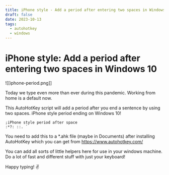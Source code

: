 ```yaml
---
title: iPhone style - Add a period after entering two spaces in Windows 10
draft: false
date: 2023-10-13
tags:
  - autohotkey
  - windows
---
```


# iPhone style: Add a period after entering two spaces in Windows 10

![[iphone-period.png]]

Today we type even more than ever during this pandemic. Working from home is a default now.

This AutoHotKey script will add a period after you end a sentence by using two spaces. iPhone style period ending on Windows 10!
<!-- more -->
``` ah
;iPhone style period after space
:*?: ::. `
```

You need to add this to a *.ahk file (maybe in Documents) after installing AutoHotKey which you can get from https://www.autohotkey.com/

You can add all sorts of little helpers here for use in your windows machine. Do a lot of fast and different stuff with just your keyboard!

Happy typing! ✌
